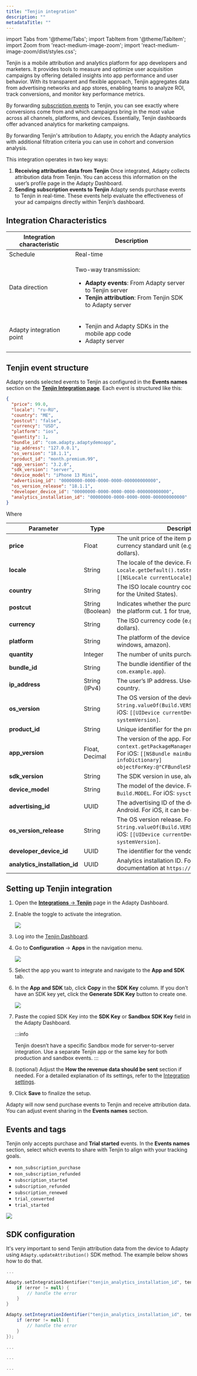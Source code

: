 ```yaml
---
title: "Tenjin integration"
description: ""
metadataTitle: ""
---
```


import Tabs from '@theme/Tabs';
import TabItem from '@theme/TabItem'; 
import Zoom from 'react-medium-image-zoom';
import 'react-medium-image-zoom/dist/styles.css';

Tenjin is a mobile attribution and analytics platform for app developers and marketers. It provides tools to measure and optimize user acquisition campaigns by offering detailed insights into app performance and user behavior. With its transparent and flexible approach, Tenjin aggregates data from advertising networks and app stores, enabling teams to analyze ROI, track conversions, and monitor key performance metrics.

By forwarding [subscription events](events) to Tenjin, you can see exactly where conversions come from and which campaigns bring in the most value across all channels, platforms, and devices. Essentially, Tenjin dashboards offer advanced analytics for marketing campaigns. 

By forwarding Tenjin's attribution to Adapty, you enrich the Adapty analytics with additional filtration criteria you can use in cohort and conversion analysis.

This integration operates in two key ways:

1. **Receiving attribution data from Tenjin**
   Once integrated, Adapty collects attribution data from Tenjin. You can access this information on the user’s profile page in the Adapty Dashboard.
2. **Sending subscription events to Tenjin**
   Adapty sends purchase events to Tenjin in real-time. These events help evaluate the effectiveness of your ad campaigns directly within Tenjin’s dashboard.

## Integration Characteristics

| Integration characteristic | Description                                                  |
| -------------------------- | ------------------------------------------------------------ |
| Schedule                   | Real-time                                                    |
| Data direction             | <p>Two-way transmission:</p><ul><li> **Adapty events**: From Adapty server to Tenjin server</li><li> **Tenjin attribution**: From Tenjin SDK to Adapty server</li></ul> |
| Adapty integration point   | <ul><li> Tenjin and Adapty SDKs in the mobile app code</li><li> Adapty server</li></ul> |

## Tenjin event structure

Adapty sends selected events to Tenjin as configured in the **Events names** section on the [**Tenjin Integration page**](https://app.adapty.io/integrations/tenjin). Each event is structured like this:

```json title="Json"
{
  "price": 99.0,
  "locale": "ru-RU",
  "country": "ME",
  "postcut": "false",
  "currency": "USD",
  "platform": "ios",
  "quantity": 1,
  "bundle_id": "com.adapty.adaptydemoapp",
  "ip_address": "127.0.0.1",
  "os_version": "18.1.1",
  "product_id": "month.premium.99",
  "app_version": "3.2.0",
  "sdk_version": "server",
  "device_model": "iPhone 13 Mini",
  "advertising_id": "00000000-0000-0000-0000-000000000000",
  "os_version_release": "18.1.1",
  "developer_device_id": "00000000-0000-0000-0000-000000000000",
  "analytics_installation_id": "00000000-0000-0000-0000-000000000000"
}
```

Where

| **Parameter**                 | **Type**         | **Description**                                              |
| ----------------------------- | ---------------- | ------------------------------------------------------------ |
| **price**                     | Float            | The unit price of the item purchased in the currency standard unit (e.g., USD is reported in dollars). |
| **locale**                    | String           | The locale of the device. For Android: `Locale.getDefault().toString()`. For iOS: `[[NSLocale currentLocale] localeIdentifier]`. |
| **country**                   | String           | The ISO locale country code standard (e.g., US for the United States). |
| **postcut**                   | String (Boolean) | Indicates whether the purchase was sent after the platform cut. 1 for true, 0 for false. |
| **currency**                  | String           | The ISO currency code (e.g., USD for US dollars).            |
| **platform**                  | String           | The platform of the device (e.g., ios, android, windows, amazon). |
| **quantity**                  | Integer          | The number of units purchased.                               |
| **bundle_id**                 | String           | The bundle identifier of the app (e.g., `com.example.app`).  |
| **ip_address**                | String (IPv4)    | The user’s IP address. Used to look up the country.          |
| **os_version**                | String           | The OS version of the device. For Android: `String.valueOf(Build.VERSION.SDK_INT)`. For iOS: `[[UIDevice currentDevice] systemVersion]`. |
| **product_id**                | String           | Unique identifier for the product purchased.                 |
| **app_version**               | Float, Decimal   | The version of the app. For Android: `context.getPackageManager().getPackageInfo()`. For iOS: `[[NSBundle mainBundle] infoDictionary] objectForKey:@"CFBundleShortVersionString"]`. |
| **sdk_version**               | String           | The SDK version in use, always set to `server`.              |
| **device_model**              | String           | The model of the device. For Android: `Build.MODEL`. For iOS: `sysctl("hw.machine")`. |
| **advertising_id**            | UUID             | The advertising ID of the device. Required for Android. For iOS, it can be empty or all zeros. |
| **os_version_release**        | String           | The OS version release. For Android: `String.valueOf(Build.VERSION.RELEASE)`. For iOS: `[[UIDevice currentDevice] systemVersion]`. |
| **developer_device_id**       | UUID             | The identifier for the vendor (iOS only).                    |
| **analytics_installation_id** | UUID             | Analytics installation ID. For details, refer to the documentation at `https://docs.tenjin.com`. |

## Setting up Tenjin integration

1. Open the [**Integrations** -> **Tenjin**](https://app.adapty.io/integrations/tenjin) page in the Adapty Dashboard.

2. Enable the toggle to activate the integration.

   <Zoom>
     <img src={require('./img/tenjin-toggle.webp').default}
     style={{
       border: '1px solid #727272', /* border width and color */
       width: '700px', /* image width */
       display: 'block', /* for alignment */
       margin: '0 auto' /* center alignment */
     }}
   />
   </Zoom>

3. Log into the [Tenjin Dashboard](https://tenjin.io).

4. Go to **Configuration** -> **Apps** in the navigation menu.

   <Zoom>
     <img src={require('./img/tenjin-apps.webp').default}
     style={{
       border: '1px solid #727272', /* border width and color */
       width: '700px', /* image width */
       display: 'block', /* for alignment */
       margin: '0 auto' /* center alignment */
     }}
   />
   </Zoom>

5. Select the app you want to integrate and navigate to the **App and SDK** tab.

6. In the **App and SDK** tab, click **Copy** in the **SDK Key** column. If you don’t have an SDK key yet, click the **Generate SDK Key** button to create one.

   <Zoom>
     <img src={require('./img/tenjin-copy-sdk-key.webp').default}
     style={{
       border: '1px solid #727272', /* border width and color */
       width: '700px', /* image width */
       display: 'block', /* for alignment */
       margin: '0 auto' /* center alignment */
     }}
   />
   </Zoom>


9. Paste the copied SDK Key into the **SDK Key** or **Sandbox SDK Key** field in the Adapty Dashboard. 

   :::info

   Tenjin doesn’t have a specific Sandbox mode for server-to-server integration. Use a separate Tenjin app or the same key for both production and sandbox events.
   :::

10. (optional) Adjust the **How the revenue data should be sent** section if needed. For a detailed explanation of its settings, refer to the [Integration settings](configuration#integration-settings).

11. Click **Save** to finalize the setup.

Adapty will now send purchase events to Tenjin and receive attribution data. You can adjust event sharing in the **Events names** section.

## Events and tags

Tenjin only accepts purchase and **Trial started** events. In the **Events names** section, select which events to share with Tenjin to align with your tracking goals.

- `non_subscription_purchase`
- `non_subscription_refunded`
- `subscription_started`
- `subscription_refunded`
- `subscription_renewed`
- `trial_converted`
- `trial_started`

<Zoom>
  <img src={require('./img/tenjin-events.webp').default}
  style={{
    border: '1px solid #727272', /* border width and color */
    width: '700px', /* image width */
    display: 'block', /* for alignment */
    margin: '0 auto' /* center alignment */
  }}
/>
</Zoom>

## SDK configuration

It's very important to send Tenjin attribution data from the device to Adapty using `Adapty.updateAttribution()` SDK method. The example below shows how to do that.

<Tabs>
<TabItem value="Swift" label="iOS (Swift)" default>

```swift
...
```

</TabItem>
<TabItem value="kotlin" label="Android (Kotlin)" default>

```kotlin 
Adapty.setIntegrationIdentifier("tenjin_analytics_installation_id", tenjinSdk.analyticsInstallationId) { error ->
    if (error != null) {
        // handle the error
    }
}
```

</TabItem>

<TabItem value="java" label="Android (Java)" default>

```java 
Adapty.setIntegrationIdentifier("tenjin_analytics_installation_id", tenjinSdk.getAnalyticsInstallationId(), error -> {
    if (error != null) {
        // handle the error
    }
});
```

</TabItem>

<TabItem value="Flutter" label="Flutter (Dart)" default>

```javascript 
...
```

</TabItem>
<TabItem value="Unity" label="Unity (C#)" default>

```csharp 
...
```

</TabItem>
<TabItem value="RN" label="React Native (TS)" default>

```typescript 
...
```

</TabItem>
</Tabs>

